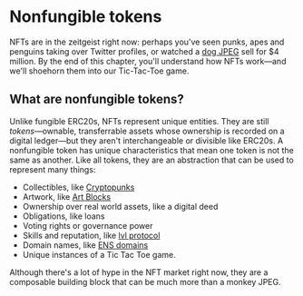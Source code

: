 # Nonfungible tokens

NFTs are in the zeitgeist right now: perhaps you've seen punks, apes and penguins taking over Twitter profiles, or watched a [dog JPEG](https://fractional.art/vaults/the-doge-nft) sell for $4 million. By the end of this chapter, you'll understand how NFTs work—and we'll shoehorn them into our Tic-Tac-Toe game.

## What are nonfungible tokens?

Unlike fungible ERC20s, NFTs represent unique entities. They are still _tokens_—ownable, transferrable assets whose ownership is recorded on a digital ledger—but they aren't interchangeable or divisible like ERC20s. A nonfungible token has unique characteristics that mean one token is not the same as another. Like all tokens, they are an abstraction that can be used to represent many things:

- Collectibles, like [Cryptopunks](https://www.larvalabs.com/cryptopunks)
- Artwork, like [Art Blocks](https://www.artblocks.io/)
- Ownership over real world assets, like a digital deed
- Obligations, like loans
- Voting rights or governance power
- Skills and reputation, like [lvl protocol](https://www.lvlprotocol.xyz/)
- Domain names, like [ENS domains](https://app.ens.domains/)
- Unique instances of a Tic Tac Toe game.

Although there's a lot of hype in the NFT market right now, they are a composable building block that can be much more than a monkey JPEG.
